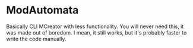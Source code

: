 # ModAutomata

Basically CLI MCreator with less functionality.
You will never need this, it was made out of boredom. I mean, it still works, but it's probably faster to write the code manually.

